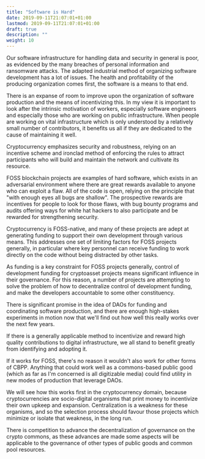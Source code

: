 ```yaml
---
title: "Software is Hard"
date: 2019-09-11T21:07:01+01:00
lastmod: 2019-09-11T21:07:01+01:00
draft: true
description: ""
weight: 10
---
```


Our software infrastructure for handling data and security in general is poor, as evidenced by the many breaches of personal information and ransomware attacks. The adapted industrial method of organizing software development has a lot of issues. The health and profitability of the producing organization comes first, the software is a means to that end.

There is an expanse of room to improve upon the organization of software production and the means of incentivizing this. In my view it is important to look after the intrinsic motivation of workers, especially software engineers and especially those who are working on public infrastructure. When people are working on vital infrastructure which is only understood by a relatively small number of contributors, it benefits us all if they are dedicated to the cause of maintaining it well. 

Cryptocurrency emphasizes security and robustness, relying on an incentive scheme and ironclad method of enforcing the rules to attract participants who will build and maintain the network and cultivate its resource.

FOSS blockchain projects are examples of hard software, which exists in an adversarial environment where there are great rewards available to anyone who can exploit a flaw. All of the code is open, relying on the principle that "with enough eyes all bugs are shallow". The prospective rewards are incentives for people to look for those flaws, with bug bounty programs and audits offering ways for white hat hackers to also participate and be rewarded for strengthening security.

Cryptocurrency is FOSS-native, and many of these projects are adept at generating funding to support their own development through various means. This addresses one set of limiting factors for FOSS projects generally, in particular where key personnel can receive funding to work directly on the code without being distracted by other tasks.

As funding is a key constraint for FOSS projects generally, control of development funding for cryptoasset projects means significant influence in their governance. For this reason, a number of projects are attempting to solve the problem of how to decentralize control of development funding, and make the developers accountable to some other constituency.

There is significant promise in the idea of DAOs for funding and coordinating software production, and there are enough high-stakes experiments in motion now that we'll find out how well this really works over the next few years.

If there is a generally applicable method to incentivize and reward high quality contributions to digital infrastructure, we all stand to benefit greatly from identifying and adopting it. 

If it works for FOSS, there's no reason it wouldn't also work for other forms of CBPP. Anything that could work well as a commons-based public good (which as far as I'm concerned is all digitizable media) could find utility in new modes of production that leverage DAOs. 

We will see how this works first in the cryptocurrency domain, because cryptocurrencies are socio-digital organisms that print money to incentivize their own upkeep and expansion. Centralization is a weakness for these organisms, and so the selection process should favour those projects which minimize or isolate that weakness, in the long run.

There is competition to advance the decentralization of governance on the crypto commons, as these advances are made some aspects will be applicable to the governance of other types of public goods and common pool resources. 
